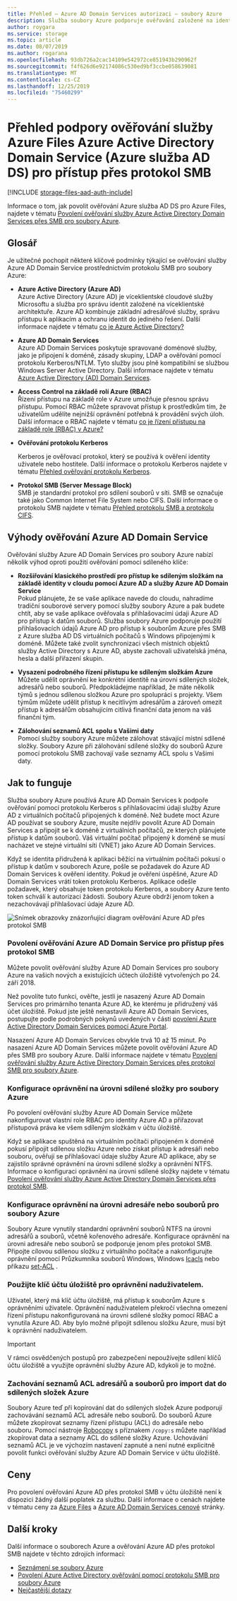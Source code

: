 ```yaml
---
title: Přehled – Azure AD Domain Services autorizaci – soubory Azure
description: Služba soubory Azure podporuje ověřování založené na identitách přes protokol SMB (Server Message Block) prostřednictvím služby Azure Active Directory (Azure AD) Domain Services. Virtuální počítače s Windows připojené k doméně pak můžou přistupovat ke sdíleným složkám Azure pomocí přihlašovacích údajů Azure AD.
author: roygara
ms.service: storage
ms.topic: article
ms.date: 08/07/2019
ms.author: rogarana
ms.openlocfilehash: 93db726a2cac14109e542972ce851943b290962f
ms.sourcegitcommit: f4f626d6e92174086c530ed9bf3ccbe058639081
ms.translationtype: MT
ms.contentlocale: cs-CZ
ms.lasthandoff: 12/25/2019
ms.locfileid: "75460299"
---
```

# <a name="overview-of-azure-files-azure-active-directory-domain-service-azure-ad-ds-authentication-support-for-smb-access"></a>Přehled podpory ověřování služby Azure Files Azure Active Directory Domain Service (Azure služba AD DS) pro přístup přes protokol SMB
[!INCLUDE [storage-files-aad-auth-include](../../../includes/storage-files-aad-auth-include.md)]

Informace o tom, jak povolit ověřování Azure služba AD DS pro Azure Files, najdete v tématu [Povolení ověřování služby Azure Active Directory Domain Services přes SMB pro soubory Azure](storage-files-active-directory-enable.md).

## <a name="glossary"></a>Glosář 
Je užitečné pochopit některé klíčové podmínky týkající se ověřování služby Azure AD Domain Service prostřednictvím protokolu SMB pro soubory Azure:

-   **Azure Active Directory (Azure AD)**  
    Azure Active Directory (Azure AD) je víceklientské cloudové služby Microsoftu a služba pro správu identit založené na víceklientské architektuře. Azure AD kombinuje základní adresářové služby, správu přístupu k aplikacím a ochranu identit do jediného řešení. Další informace najdete v tématu [co je Azure Active Directory?](../../active-directory/fundamentals/active-directory-whatis.md)

-   **Azure AD Domain Services**  
    Azure AD Domain Services poskytuje spravované doménové služby, jako je připojení k doméně, zásady skupiny, LDAP a ověřování pomocí protokolu Kerberos/NTLM. Tyto služby jsou plně kompatibilní se službou Windows Server Active Directory. Další informace najdete v tématu [Azure Active Directory (AD) Domain Services](../../active-directory-domain-services/overview.md).

-   **Access Control na základě rolí Azure (RBAC)**  
    Řízení přístupu na základě role v Azure umožňuje přesnou správu přístupu. Pomocí RBAC můžete spravovat přístup k prostředkům tím, že uživatelům udělíte nejnižší oprávnění potřebná k provádění svých úloh. Další informace o RBAC najdete v tématu [co je řízení přístupu na základě role (RBAC) v Azure?](../../role-based-access-control/overview.md)

-   **Ověřování protokolu Kerberos**

    Kerberos je ověřovací protokol, který se používá k ověření identity uživatele nebo hostitele. Další informace o protokolu Kerberos najdete v tématu [Přehled ověřování protokolu Kerberos](https://docs.microsoft.com/windows-server/security/kerberos/kerberos-authentication-overview).

-  **Protokol SMB (Server Message Block)**  
    SMB je standardní protokol pro sdílení souborů v síti. SMB se označuje také jako Common Internet File System nebo CIFS. Další informace o protokolu SMB najdete v tématu [Přehled protokolu SMB a protokolu CIFS](https://docs.microsoft.com/windows/desktop/FileIO/microsoft-smb-protocol-and-cifs-protocol-overview).

## <a name="advantages-of-azure-ad-domain-service-authentication"></a>Výhody ověřování Azure AD Domain Service
Ověřování služby Azure AD Domain Services pro soubory Azure nabízí několik výhod oproti použití ověřování pomocí sdíleného klíče:

-   **Rozšiřování klasického prostředí pro přístup ke sdíleným složkám na základě identity v cloudu pomocí Azure AD a služby Azure AD Domain Service**  
    Pokud plánujete, že se vaše aplikace navede do cloudu, nahradíme tradiční souborové servery pomocí služby soubory Azure a pak budete chtít, aby se vaše aplikace ověřovala s přihlašovacími údaji Azure AD pro přístup k datům souborů. Služba soubory Azure podporuje použití přihlašovacích údajů Azure AD pro přístup k souborům Azure přes SMB z Azure služba AD DS virtuálních počítačů s Windows připojenými k doméně. Můžete také zvolit synchronizaci všech místních objektů služby Active Directory s Azure AD, abyste zachovali uživatelská jména, hesla a další přiřazení skupin.

-   **Vysazení podrobného řízení přístupu ke sdíleným složkám Azure**  
    Můžete udělit oprávnění ke konkrétní identitě na úrovni sdílených složek, adresářů nebo souborů. Předpokládejme například, že máte několik týmů s jednou sdílenou složkou Azure pro spolupráci s projekty. Všem týmům můžete udělit přístup k necitlivým adresářům a zároveň omezit přístup k adresářům obsahujícím citlivá finanční data jenom na váš finanční tým. 

-   **Zálohování seznamů ACL spolu s Vašimi daty**  
    Pomocí služby soubory Azure můžete zálohovat stávající místní sdílené složky. Soubory Azure při zálohování sdílené složky do souborů Azure pomocí protokolu SMB zachovají vaše seznamy ACL spolu s Vašimi daty.

## <a name="how-it-works"></a>Jak to funguje
Služba soubory Azure používá Azure AD Domain Services k podpoře ověřování pomocí protokolu Kerberos s přihlašovacími údaji služby Azure AD z virtuálních počítačů připojených k doméně. Než budete moct Azure AD používat se soubory Azure, musíte nejdřív povolit Azure AD Domain Services a připojit se k doméně z virtuálních počítačů, ze kterých plánujete přístup k datům souborů. Váš virtuální počítač připojený k doméně se musí nacházet ve stejné virtuální síti (VNET) jako Azure AD Domain Services. 

Když se identita přidružená k aplikaci běžící na virtuálním počítači pokusí o přístup k datům v souborech Azure, pošle se požadavek do Azure AD Domain Services k ověření identity. Pokud je ověření úspěšné, Azure AD Domain Services vrátí token protokolu Kerberos. Aplikace odešle požadavek, který obsahuje token protokolu Kerberos, a soubory Azure tento token schválí k autorizaci žádosti. Soubory Azure obdrží jenom token a nezachovávají přihlašovací údaje Azure AD.

![Snímek obrazovky znázorňující diagram ověřování Azure AD přes protokol SMB](media/storage-files-active-directory-overview/azure-active-directory-over-smb-for-files-overview.png)

### <a name="enable-azure-ad-domain-service-authentication-for-smb-access"></a>Povolení ověřování Azure AD Domain Service pro přístup přes protokol SMB
Můžete povolit ověřování služby Azure AD Domain Services pro soubory Azure na vašich nových a existujících účtech úložiště vytvořených po 24. září 2018. 

Než povolíte tuto funkci, ověřte, jestli je nasazený Azure AD Domain Services pro primárního tenanta Azure AD, ke kterému je přidružený váš účet úložiště. Pokud jste ještě nenastavili Azure AD Domain Services, postupujte podle podrobných pokynů uvedených v části [povolení Azure Active Directory Domain Services pomocí Azure Portal](../../active-directory-domain-services/tutorial-create-instance.md).

Nasazení Azure AD Domain Services obvykle trvá 10 až 15 minut. Po nasazení Azure AD Domain Services můžete povolit ověřování Azure AD přes SMB pro soubory Azure. Další informace najdete v tématu [Povolení ověřování služby Azure Active Directory Domain Services přes protokol SMB pro soubory Azure](storage-files-active-directory-enable.md). 

### <a name="configure-share-level-permissions-for-azure-files"></a>Konfigurace oprávnění na úrovni sdílené složky pro soubory Azure
Po povolení ověřování služby Azure AD Domain Service můžete nakonfigurovat vlastní role RBAC pro identity Azure AD a přiřazovat přístupová práva ke všem sdíleným složkám v účtu úložiště.

Když se aplikace spuštěná na virtuálním počítači připojeném k doméně pokusí připojit sdílenou složku Azure nebo získat přístup k adresáři nebo souboru, ověřují se přihlašovací údaje služby Azure AD aplikace, aby se zajistilo správné oprávnění na úrovni sdílené složky a oprávnění NTFS. Informace o konfiguraci oprávnění na úrovni sdílené složky najdete v tématu [Povolení ověřování služby Azure Active Directory Domain Services přes protokol SMB](storage-files-active-directory-enable.md).

### <a name="configure-directory--or-file-level-permissions-for-azure-files"></a>Konfigurace oprávnění na úrovni adresáře nebo souborů pro soubory Azure 
Soubory Azure vynutily standardní oprávnění souborů NTFS na úrovni adresářů a souborů, včetně kořenového adresáře. Konfigurace oprávnění na úrovni adresáře nebo souborů se podporuje jenom přes protokol SMB. Připojte cílovou sdílenou složku z virtuálního počítače a nakonfigurujte oprávnění pomocí Průzkumníka souborů Windows, Windows [Icacls](https://docs.microsoft.com/windows-server/administration/windows-commands/icacls) nebo příkazu [set-ACL](https://docs.microsoft.com/powershell/module/microsoft.powershell.security/get-acl) . 

### <a name="use-the-storage-account-key-for-superuser-permissions"></a>Použijte klíč účtu úložiště pro oprávnění naduživatelem. 
Uživatel, který má klíč účtu úložiště, má přístup k souborům Azure s oprávněními uživatele. Oprávnění naduživatelem překročí všechna omezení řízení přístupu nakonfigurovaná na úrovni sdílené složky pomocí RBAC a vynutila Azure AD. Aby bylo možné připojit sdílenou složku Azure, musí být k oprávnění naduživatelem. 

> [!IMPORTANT]
> V rámci osvědčených postupů pro zabezpečení nepoužívejte sdílení klíčů účtu úložiště a využijte oprávnění služby Azure AD, kdykoli je to možné.

### <a name="preserve-directory-and-file-acls-for-data-import-to-azure-file-shares"></a>Zachování seznamů ACL adresářů a souborů pro import dat do sdílených složek Azure
Soubory Azure teď při kopírování dat do sdílených složek Azure podporují zachovávání seznamů ACL adresáře nebo souborů. Do souborů Azure můžete zkopírovat seznamy řízení přístupu (ACL) do adresáře nebo souboru. Pomocí nástroje [Robocopy](https://docs.microsoft.com/windows-server/administration/windows-commands/robocopy) s příznakem `/copy:s` můžete například zkopírovat data a seznamy ACL do sdílené složky Azure. Uchovávání seznamů ACL je ve výchozím nastavení zapnuté a není nutné explicitně povolit funkci ověřování služby Azure AD Domain Service v účtu úložiště. 

## <a name="pricing"></a>Ceny
Pro povolení ověřování Azure AD přes protokol SMB v účtu úložiště není k dispozici žádný další poplatek za službu. Další informace o cenách najdete v tématu ceny za [Azure Files](https://azure.microsoft.com/pricing/details/storage/files/) a [Azure AD Domain Services cenové](https://azure.microsoft.com/pricing/details/active-directory-ds/) stránky.

## <a name="next-steps"></a>Další kroky
Další informace o souborech Azure a ověřování Azure AD přes protokol SMB najdete v těchto zdrojích informací:

- [Seznámení se soubory Azure](storage-files-introduction.md)
- [Povolení Azure Active Directory ověřování pomocí protokolu SMB pro soubory Azure](storage-files-active-directory-enable.md)
- [Nejčastější dotazy](storage-files-faq.md)
